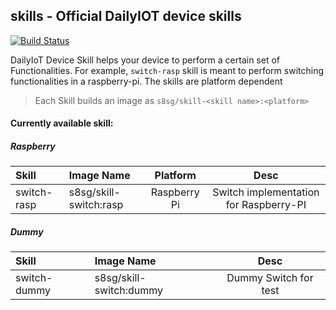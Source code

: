 ## skills - Official DailyIOT device skills

[![Build Status](https://travis-ci.org/dailyiot/skills.svg?branch=master)](https://travis-ci.org/dailyiot/skills)

DailyIoT Device Skill helps your device to perform a certain set of Functionalities. For example, `switch-rasp` skill is meant to perform switching functionalities in a raspberry-pi. The skills are platform dependent

> Each Skill builds an image as `s8sg/skill-<skill name>:<platform>`

#### Currently available skill:

##### Raspberry

| Skill        | Image Name         | Platform  |  Desc     |
|:------------- |:-------------|:-----:|:------:|
| switch-rasp  | s8sg/skill-switch:rasp | Raspberry Pi | Switch implementation for Raspberry-PI|

##### Dummy

| Skill        | Image Name         |  Desc     |
|:------------- |:-------------|:-----:|
| switch-dummy | s8sg/skill-switch:dummy|Dummy Switch for test|
